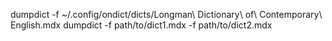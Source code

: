 dumpdict -f ~/.config/ondict/dicts/Longman\ Dictionary\ of\ Contemporary\ English.mdx
dumpdict -f path/to/dict1.mdx -f path/to/dict2.mdx
